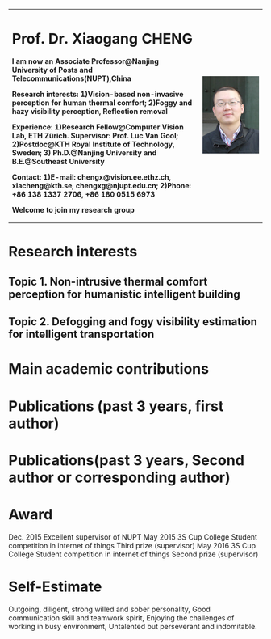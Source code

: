 
<table border="0">
  <tr>
    <td width="75%">
      <h1>Prof. Dr. Xiaogang CHENG</h1>
      <p><b>I am now an Associate Professor@Nanjing University of Posts and Telecommunications(NUPT),China</b></p>
      <p><b>Research interests: 1)Vision-based non-invasive perception for human thermal comfort; 2)Foggy and hazy visibility perception, Reflection removal</b></p>
      <p><b>Experience: 1)Research Fellow@Computer Vision Lab, ETH Zürich. Supervisor: Prof. Luc Van Gool; 2)Postdoc@KTH Royal Institute of Technology, Sweden; 3) Ph.D.@Nanjing University and B.E.@Southeast University</b></p>
      <p><b>Contact: 1)E-mail: chengx@vision.ee.ethz.ch, xiacheng@kth.se, chengxg@njupt.edu.cn; 2)Phone: +86 138 1337 2706, +86 180 0515 6973</b></p>
      <p><b>Welcome to join my research group</b></p>
    </td>
    <td width="25%">
      <img src="/chengxg-portrait.jpg" width="100%">      
    </td>
  </tr>
</table>

# Research interests

## Topic 1. Non-intrusive thermal comfort perception for humanistic intelligent building
  
## Topic 2. Defogging and fogy visibility estimation for intelligent transportation

# Main academic contributions


# Publications (past 3 years, first author)

# Publications(past 3 years, Second author or corresponding author)

# Award
Dec.	2015 	Excellent supervisor of NUPT
May	2015		3S Cup College Student competition in internet of things			Third prize (supervisor)
May	2016		3S Cup College Student competition in internet of things 			Second prize (supervisor)
# Self-Estimate
Outgoing, diligent, strong willed and sober personality, Good communication skill and teamwork spirit, Enjoying the challenges of working in busy environment, Untalented but perseverant and indomitable.
